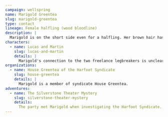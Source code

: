 ```yaml
---
campaign: wellspring
name: Marigold Greentea
slug: marigold-greentea
type: contact
lineage: Female halfling (wood bloodline)
description: |
  Marigold is on the short side even for a halfling. Her brown hair has green tips, and her skin has swirls and patterns resembling wood grain. She favors bright colors, such as yellow sundresses.
characters:
  - name: Lucas and Martin
    slug: lucas-and-martin
    details: |
      Marigold's connection to the two freelance legbreakers is unclear.
organizations:
  - name: House Greentea of the Harfoot Syndicate
    slug: house-greentea
    details: |
      Marigold is a member of syndicate House Greentea.
adventures:
  - name: The Silverstone Theater Mystery
    slug: silverstone-theater-mystery
    details:
      The party met Marigold when investigating the Harfoot Syndicate.
---
```

